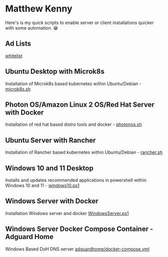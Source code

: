 # Matthew Kenny
Here's is my quick scripts to enable server or client installations quicker with some automation. 😁

## Ad Lists
[whitelist](https://raw.githubusercontent.com/matthew-kenny/matthew-kenny/main/whitelist)

## Ubuntu Desktop with Microk8s
Installation of Microk8s based kubernetes within Ubuntu/Debian - [microk8s.sh](https://github.com/matthew-kenny/matthew-kenny/blob/main/microk8s.sh)

## Photon OS/Amazon Linux 2 OS/Red Hat Server with Docker
Installation of red hat based distro tools and docker - [photonos.sh](https://github.com/matthew-kenny/matthew-kenny/blob/main/photonos.sh)

## Ubuntu Server with Rancher
Installation of Rancher based kubernetes within Ubuntu/Debian - [rancher.sh](https://github.com/matthew-kenny/matthew-kenny/blob/main/rancher.sh)

## Windows 10 and 11 Desktop
Installs and updates recommended applications in powershell within Windows 10 and 11 - [windows10.ps1](https://github.com/matthew-kenny/matthew-kenny/blob/main/windows10.ps1)

## Windows Server with Docker
Installation Windows server and docker [WindowsServer.ps1](https://github.com/matthew-kenny/matthew-kenny/blob/main/WindowsServer.ps1)

## Windows Server Docker Compose Container - Adguard Home
Windows Based DoH DNS server [adguardhome/docker-compose.yml](https://github.com/matthew-kenny/matthew-kenny/blob/main/adguardhome/docker-compose.yml)